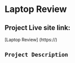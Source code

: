 # Laptop Review

## Project Live site link: 

[Laptop Review] (https://)


## `Project Description`
